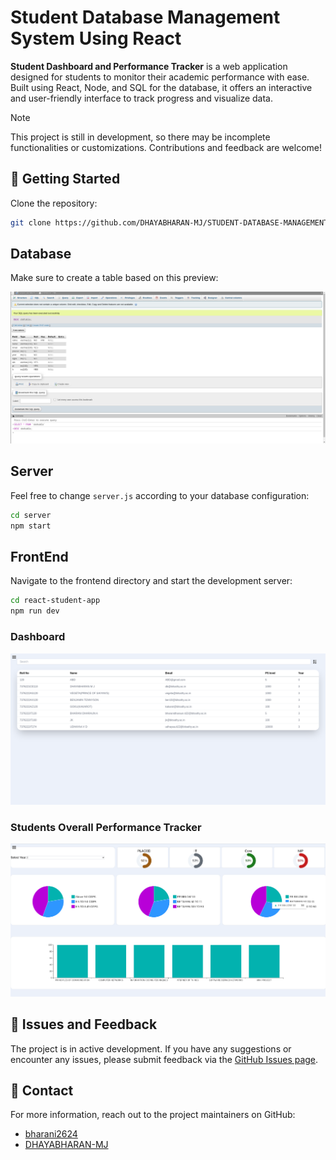 # Student Database Management System Using React

**Student Dashboard and Performance Tracker** is a web application designed for students to monitor their academic performance with ease. Built using React, Node, and SQL for the database, it offers an interactive and user-friendly interface to track progress and visualize data.

> [!NOTE]  
> This project is still in development, so there may be incomplete functionalities or customizations. Contributions and feedback are welcome!

## 🚀 Getting Started

Clone the repository:

```bash
git clone https://github.com/DHAYABHARAN-MJ/STUDENT-DATABASE-MANAGEMENT
```

## Database

Make sure to create a table based on this preview:

![Database Preview](Db.png) <!-- Ensure the image file exists in the repository -->

## Server

Feel free to change `server.js` according to your database configuration:

```bash
cd server
npm start
```

## FrontEnd

Navigate to the frontend directory and start the development server:

```bash
cd react-student-app
npm run dev
```

### Dashboard

![Dashboard Preview](DashboardPreview.png) <!-- Ensure the image file exists in the repository -->

### Students Overall Performance Tracker

![Student Performance Tracker Preview](StudentPerformanceTrackerPreview.png) <!-- Ensure the image file exists in the repository -->

## 🐞 Issues and Feedback

The project is in active development. If you have any suggestions or encounter any issues, please submit feedback via the [GitHub Issues page](https://github.com/DHAYABHARAN-MJ/STUDENT-DATABASE-MANAGEMENT/issues).

## 📧 Contact

For more information, reach out to the project maintainers on GitHub:

- [bharani2624](https://github.com/bharani2624)
- [DHAYABHARAN-MJ](https://github.com/DHAYABHARAN-MJ)

